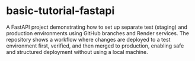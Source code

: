 # basic-tutorial-fastapi
A FastAPI project demonstrating how to set up separate test (staging) and production environments using GitHub branches and Render services. The repository shows a workflow where changes are deployed to a test environment first, verified, and then merged to production, enabling safe and structured deployment without using a local machine.  
